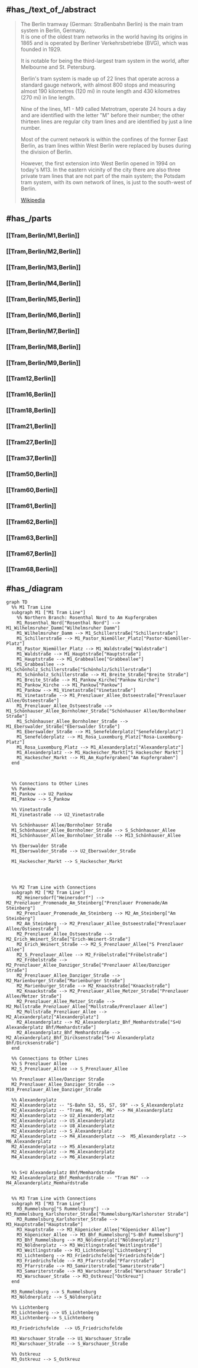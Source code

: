 
## #has_/text_of_/abstract 

>  The Berlin tramway (German: Straßenbahn Berlin) is the main tram system in Berlin, Germany.  
>  It is one of the oldest tram networks in the world having its origins in 1865 
>  and is operated by Berliner Verkehrsbetriebe (BVG), which was founded in 1929. 
>  
>  It is notable for being the third-largest tram system in the world, after Melbourne and St. Petersburg. 
>  
>  Berlin's tram system is made up of 22 lines that operate across a standard gauge network, 
>  with almost 800 stops and measuring almost 190 kilometres (120 mi) in route length 
>  and 430 kilometres (270 mi) in line length. 
>  
>  Nine of the lines, M1 - M9 called Metrotram, operate 24 hours a day 
>  and are identified with the letter "M" before their number; 
>  the other thirteen lines are regular city tram lines and are identified by just a line number.
>
> Most of the current network is within the confines of the former East Berlin, 
> as tram lines within West Berlin were replaced by buses during the division of Berlin. 
> 
> However, the first extension into West Berlin opened in 1994 on today's M13. 
> In the eastern vicinity of the city there are also three private tram lines 
> that are not part of the main system; 
> the Potsdam tram system, with its own network of lines, is just to the south-west of Berlin.
>
> [Wikipedia](https://en.wikipedia.org/wiki/Trams%20in%20Berlin)



## #has_/parts 


### [[Tram,Berlin/M1,Berlin]] 


### [[Tram,Berlin/M2,Berlin]] 


### [[Tram,Berlin/M3,Berlin]] 


### [[Tram,Berlin/M4,Berlin]] 


### [[Tram,Berlin/M5,Berlin]] 


### [[Tram,Berlin/M6,Berlin]] 


### [[Tram,Berlin/M7,Berlin]] 


### [[Tram,Berlin/M8,Berlin]] 


### [[Tram,Berlin/M9,Berlin]] 


### [[Tram12,Berlin]] 


### [[Tram16,Berlin]] 


### [[Tram18,Berlin]] 


### [[Tram21,Berlin]] 


### [[Tram27,Berlin]] 


### [[Tram37,Berlin]] 


### [[Tram50,Berlin]] 


### [[Tram60,Berlin]] 


### [[Tram61,Berlin]] 


### [[Tram62,Berlin]] 


### [[Tram63,Berlin]] 


### [[Tram67,Berlin]] 


### [[Tram68,Berlin]] 




## #has_/diagram 


```mermaid
graph TD
  %% M1 Tram Line
  subgraph M1 ["M1 Tram Line"]
    %% Northern Branch: Rosenthal Nord to Am Kupfergraben
    M1_Rosenthal_Nord["Rosenthal Nord"] --> M1_Wilhelmsruher_Damm["Wilhelmsruher Damm"]
    M1_Wilhelmsruher_Damm --> M1_Schillerstraße["Schillerstraße"]
    M1_Schillerstraße --> M1_Pastor_Niemöller_Platz["Pastor-Niemöller-Platz"]
    M1_Pastor_Niemöller_Platz --> M1_Waldstraße["Waldstraße"]
    M1_Waldstraße --> M1_Hauptstraße["Hauptstraße"]
    M1_Hauptstraße --> M1_Grabbeallee["Grabbeallee"]
    M1_Grabbeallee --> M1_Schönholz_Schillerstraße["Schönholz/Schillerstraße"]
    M1_Schönholz_Schillerstraße --> M1_Breite_Straße["Breite Straße"]
    M1_Breite_Straße --> M1_Pankow_Kirche["Pankow Kirche"]
    M1_Pankow_Kirche --> M1_Pankow["Pankow"]
    M1_Pankow --> M1_Vinetastraße["Vinetastraße"]
    M1_Vinetastraße --> M1_Prenzlauer_Allee_Ostseestraße["Prenzlauer Allee/Ostseestraße"]
    M1_Prenzlauer_Allee_Ostseestraße --> M1_Schönhauser_Allee_Bornholmer_Straße["Schönhauser Allee/Bornholmer Straße"]
    M1_Schönhauser_Allee_Bornholmer_Straße --> M1_Eberswalder_Straße["Eberswalder Straße"]
    M1_Eberswalder_Straße --> M1_Senefelderplatz["Senefelderplatz"]
    M1_Senefelderplatz --> M1_Rosa_Luxemburg_Platz["Rosa-Luxemburg-Platz"]
    M1_Rosa_Luxemburg_Platz --> M1_Alexanderplatz["Alexanderplatz"]
    M1_Alexanderplatz --> M1_Hackescher_Markt["S Hackescher Markt"]
    M1_Hackescher_Markt --> M1_Am_Kupfergraben["Am Kupfergraben"]
  end



  %% Connections to Other Lines
  %% Pankow
  M1_Pankow --> U2_Pankow
  M1_Pankow --> S_Pankow

  %% Vinetastraße
  M1_Vinetastraße --> U2_Vinetastraße

  %% Schönhauser Allee/Bornholmer Straße
  M1_Schönhauser_Allee_Bornholmer_Straße --> S_Schönhauser_Allee
  M1_Schönhauser_Allee_Bornholmer_Straße --> M13_Schönhauser_Allee

  %% Eberswalder Straße
  M1_Eberswalder_Straße --> U2_Eberswalder_Straße

  M1_Hackescher_Markt --> S_Hackescher_Markt




  %% M2 Tram Line with Connections
  subgraph M2 ["M2 Tram Line"]
    M2_Heinersdorf["Heinersdorf"] --> M2_Prenzlauer_Promenade_Am_Steinberg["Prenzlauer Promenade/Am Steinberg"]
    M2_Prenzlauer_Promenade_Am_Steinberg --> M2_Am_Steinberg["Am Steinberg"]
    M2_Am_Steinberg --> M2_Prenzlauer_Allee_Ostseestraße["Prenzlauer Allee/Ostseestraße"]
    M2_Prenzlauer_Allee_Ostseestraße --> M2_Erich_Weinert_Straße["Erich-Weinert-Straße"]
    M2_Erich_Weinert_Straße --> M2_S_Prenzlauer_Allee["S Prenzlauer Allee"]
    M2_S_Prenzlauer_Allee --> M2_Fröbelstraße["Fröbelstraße"]
    M2_Fröbelstraße --> M2_Prenzlauer_Allee_Danziger_Straße["Prenzlauer Allee/Danziger Straße"]
    M2_Prenzlauer_Allee_Danziger_Straße --> M2_Marienburger_Straße["Marienburger Straße"]
    M2_Marienburger_Straße --> M2_Knaackstraße["Knaackstraße"]
    M2_Knaackstraße --> M2_Prenzlauer_Allee_Metzer_Straße["Prenzlauer Allee/Metzer Straße"]
    M2_Prenzlauer_Allee_Metzer_Straße --> M2_Mollstraße_Prenzlauer_Allee["Mollstraße/Prenzlauer Allee"]
    M2_Mollstraße_Prenzlauer_Allee --> M2_Alexanderplatz["Alexanderplatz"]
    M2_Alexanderplatz --> M2_Alexanderplatz_Bhf_Memhardstraße["S+U Alexanderplatz Bhf/Memhardstraße"]
    M2_Alexanderplatz_Bhf_Memhardstraße --> M2_Alexanderplatz_Bhf_Dircksenstraße["S+U Alexanderplatz Bhf/Dircksenstraße"]
  end

  %% Connections to Other Lines
  %% S Prenzlauer Allee
  M2_S_Prenzlauer_Allee --> S_Prenzlauer_Allee

  %% Prenzlauer Allee/Danziger Straße
  M2_Prenzlauer_Allee_Danziger_Straße --> M10_Prenzlauer_Allee_Danziger_Straße

  %% Alexanderplatz
  M2_Alexanderplatz -- "S-Bahn S3, S5, S7, S9" --> S_Alexanderplatz
  M2_Alexanderplatz -- "Trams M4, M5, M6" --> M4_Alexanderplatz
  M2_Alexanderplatz --> U2_Alexanderplatz
  M2_Alexanderplatz --> U5_Alexanderplatz
  M2_Alexanderplatz --> U8_Alexanderplatz
  M2_Alexanderplatz --> S_Alexanderplatz
  M2_Alexanderplatz --> M4_Alexanderplatz -->  M5_Alexanderplatz --> M6_Alexanderplatz
  M2_Alexanderplatz --> M5_Alexanderplatz
  M2_Alexanderplatz --> M6_Alexanderplatz
  M4_Alexanderplatz --> M6_Alexanderplatz


  %% S+U Alexanderplatz Bhf/Memhardstraße
  M2_Alexanderplatz_Bhf_Memhardstraße -- "Tram M4" --> M4_Alexanderplatz_Memhardstraße


  %% M3 Tram Line with Connections
  subgraph M3 ["M3 Tram Line"]
    M3_Rummelsburg["S Rummelsburg"] --> M3_Rummelsburg_Karlshorster_Straße["Rummelsburg/Karlshorster Straße"]
    M3_Rummelsburg_Karlshorster_Straße --> M3_Hauptstraße["Hauptstraße"]
    M3_Hauptstraße --> M3_Köpenicker_Allee["Köpenicker Allee"]
    M3_Köpenicker_Allee --> M3_Bhf_Rummelsburg["S-Bhf Rummelsburg"]
    M3_Bhf_Rummelsburg --> M3_Nöldnerplatz["Nöldnerplatz"]
    M3_Nöldnerplatz --> M3_Weitlingstraße["Weitlingstraße"]
    M3_Weitlingstraße --> M3_Lichtenberg["Lichtenberg"]
    M3_Lichtenberg --> M3_Friedrichsfelde["Friedrichsfelde"]
    M3_Friedrichsfelde --> M3_Pfarrstraße["Pfarrstraße"]
    M3_Pfarrstraße --> M3_Samariterstraße["Samariterstraße"]
    M3_Samariterstraße --> M3_Warschauer_Straße["Warschauer Straße"]
    M3_Warschauer_Straße --> M3_Ostkreuz["Ostkreuz"]
  end

  M3_Rummelsburg --> S_Rummelsburg
  M3_Nöldnerplatz --> S_Nöldnerplatz

  %% Lichtenberg
  M3_Lichtenberg --> U5_Lichtenberg
  M3_Lichtenberg--> S_Lichtenberg

  M3_Friedrichsfelde  --> U5_Friedrichsfelde

  M3_Warschauer_Straße --> U1_Warschauer_Straße
  M3_Warschauer_Straße --> S_Warschauer_Straße

  %% Ostkreuz
  M3_Ostkreuz --> S_Ostkreuz



```


